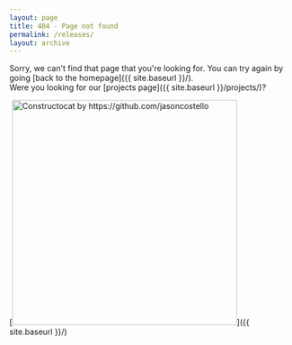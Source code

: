 ```yaml
---
layout: page
title: 404 - Page not found
permalink: /releases/
layout: archive
---
```


Sorry, we can't find that page that you're looking for. You can try again by going [back to the homepage]({{ site.baseurl }}/).  
Were you looking for our [projects page]({{ site.baseurl }}/projects/)?

[<img src="{{ site.baseurl }}/assets/images/404.jpg" alt="Constructocat by https://github.com/jasoncostello" style="width: 400px;"/>]({{ site.baseurl }}/)
